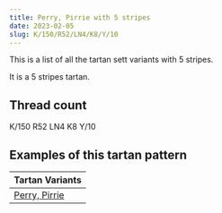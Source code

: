 ```yaml
---
title: Perry, Pirrie with 5 stripes
date: 2023-02-05
slug: K/150/R52/LN4/K8/Y/10
---
```

This is a list of all the tartan sett variants with 5 stripes.

It is a 5 stripes tartan.


## Thread count
K/150 R52 LN4 K8 Y/10

## Examples of this tartan pattern

| Tartan Variants |
|---------------|
| [Perry, Pirrie](/variants/k/150/r52/ln4/k8/y/10-k000000-lne0e0e0-rc00000-yf0c000)||
